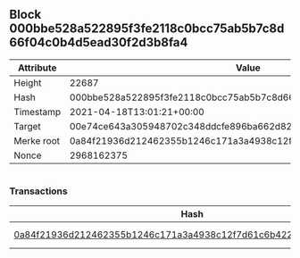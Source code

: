 ## Block 000bbe528a522895f3fe2118c0bcc75ab5b7c8d66f04c0b4d5ead30f2d3b8fa4

Attribute | Value
--- | ---
Height | 22687
Hash | 000bbe528a522895f3fe2118c0bcc75ab5b7c8d66f04c0b4d5ead30f2d3b8fa4
Timestamp | 2021-04-18T13:01:21+00:00
Target | 00e74ce643a305948702c348ddcfe896ba662d82c1a228faf4ad12250f07334e
Merke root | 0a84f21936d212462355b1246c171a3a4938c12f7d61c6b422875ec97a596b3a
Nonce | 2968162375

```

```

### Transactions

Hash | Amount
--- | ---
[0a84f21936d212462355b1246c171a3a4938c12f7d61c6b422875ec97a596b3a](0a84f21936d212462355b1246c171a3a4938c12f7d61c6b422875ec97a596b3a.md) | 10.00000000 SKEPTI 
